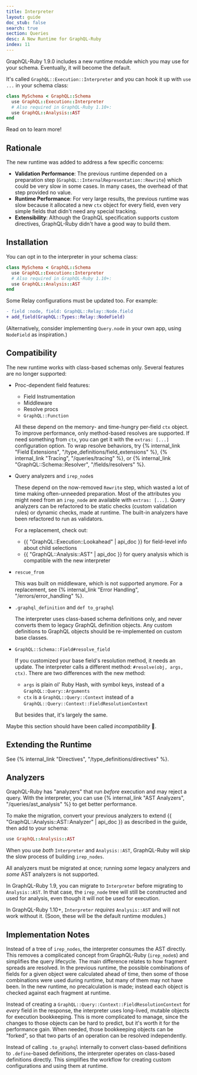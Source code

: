```yaml
---
title: Interpreter
layout: guide
doc_stub: false
search: true
section: Queries
desc: A New Runtime for GraphQL-Ruby
index: 11
---
```


GraphQL-Ruby 1.9.0 includes a new runtime module which you may use for your schema. Eventually, it will become the default.

It's called `GraphQL::Execution::Interpreter` and you can hook it up with `use ...` in your schema class:

```ruby
class MySchema < GraphQL::Schema
  use GraphQL::Execution::Interpreter
  # Also required in GraphQL-Ruby 1.10+:
  use GraphQL::Analysis::AST
end
```

Read on to learn more!

## Rationale

The new runtime was added to address a few specific concerns:

- __Validation Performance__: The previous runtime depended on a preparation step (`GraphQL::InternalRepresentation::Rewrite`) which could be very slow in some cases. In many cases, the overhead of that step provided no value.
- __Runtime Performance__: For very large results, the previous runtime was slow because it allocated a new `ctx` object for every field, even very simple fields that didn't need any special tracking.
- __Extensibility__: Although the GraphQL specification supports custom directives, GraphQL-Ruby didn't have a good way to build them.

## Installation

You can opt in to the interpreter in your schema class:

```ruby
class MySchema < GraphQL::Schema
  use GraphQL::Execution::Interpreter
  # Also required in GraphQL-Ruby 1.10+:
  use GraphQL::Analysis::AST
end
```

Some Relay configurations must be updated too. For example:

```diff
- field :node, field: GraphQL::Relay::Node.field
+ add_field(GraphQL::Types::Relay::NodeField)
```

(Alternatively, consider implementing `Query.node` in your own app, using `NodeField` as inspiration.)

## Compatibility

The new runtime works with class-based schemas only. Several features are no longer supported:

- Proc-dependent field features:

  - Field Instrumentation
  - Middleware
  - Resolve procs
  - `GraphQL::Function`

  All these depend on the memory- and time-hungry per-field `ctx` object. To improve performance, only method-based resolves are supported. If need something from `ctx`, you can get it with the `extras: [...]` configuration option. To wrap resolve behaviors, try {% internal_link "Field Extensions", "/type_definitions/field_extensions" %}, {% internal_link "Tracing", "/queries/tracing" %}, or {% internal_link "GraphQL::Schema::Resolver", "/fields/resolvers" %}.

- Query analyzers and `irep_node`s

  These depend on the now-removed `Rewrite` step, which wasted a lot of time making often-unneeded preparation. Most of the attributes you might need from an `irep_node` are available with `extras: [...]`. Query analyzers can be refactored to be static checks (custom validation rules) or dynamic checks, made at runtime. The built-in analyzers have been refactored to run as validators.

  For a replacement, check out:

  - {{ "GraphQL::Execution::Lookahead" | api_doc }} for field-level info about child selections
  - {{ "GraphQL::Analysis::AST" | api_doc }} for query analysis which is compatible with the new interpreter

- `rescue_from`

  This was built on middleware, which is not supported anymore. For a replacement, see {% internal_link "Error Handling", "/errors/error_handling" %}.

- `.graphql_definition` and `def to_graphql`

  The interpreter uses class-based schema definitions only, and never converts them to legacy GraphQL definition objects. Any custom definitions to GraphQL objects should be re-implemented on custom base classes.

- `GraphQL::Schema::Field#resolve_field`

  If you customized your base field's resolution method, it needs an update. The interpreter calls a different method: `#resolve(obj, args, ctx)`. There are two differences with the new method:

  - `args` is plain ol' Ruby Hash, with symbol keys, instead of a `GraphQL::Query::Arguments`
  - `ctx` is a `GraphQL::Query::Context` instead of a `GraphQL::Query::Context::FieldResolutionContext`

  But besides that, it's largely the same.

Maybe this section should have been called _incompatibility_ 🤔.

## Extending the Runtime

See {% internal_link "Directives", "/type_definitions/directives" %}.

## Analyzers

GraphQL-Ruby has "analyzers" that run _before_ execution and may reject a query. With the interpreter, you can use {% internal_link "AST Analyzers", "/queries/ast_analysis" %} to get better performance.

To make the migration, convert your previous analyzers to extend {{ "GraphQL::Analysis::AST::Analyzer" | api_doc }} as described in the guide, then add to your schema:

```ruby
use GraphQL::Analysis::AST
```

When you use _both_ `Interpreter` and `Analysis::AST`, GraphQL-Ruby will skip the slow process of building `irep_nodes`.

All analyzers must be migrated at once; running _some_ legacy analyzers and _some_ AST analyzers is not supported.


In GraphQL-Ruby 1.9, you can migrate to `Interpreter` before migrating to `Analysis::AST`. In that case, the `irep_node` tree will still be constructed and used for analysis, even though it will not be used for execution.

In GraphQL-Ruby 1.10+, `Interpreter` _requires_ `Analysis::AST` and will not work without it. (Soon, these will be the default runtime modules.)

## Implementation Notes

Instead of a tree of `irep_nodes`, the interpreter consumes the AST directly. This removes a complicated concept from GraphQL-Ruby (`irep_node`s) and simplifies the query lifecycle. The main difference relates to how fragment spreads are resolved. In the previous runtime, the possible combinations of fields for a given object were calculated ahead of time, then some of those combinations were used during runtime, but many of them may not have been. In the new runtime, no precalculation is made; instead each object is checked against each fragment at runtime.

Instead of creating a `GraphQL::Query::Context::FieldResolutionContext` for _every_ field in the response, the interpreter uses long-lived, mutable objects for execution bookkeeping. This is more complicated to manage, since the changes to those objects can be hard to predict, but it's worth it for the performance gain. When needed, those bookkeeping objects can be "forked", so that two parts of an operation can be resolved independently.

Instead of calling `.to_graphql` internally to convert class-based definitions to `.define`-based definitions, the interpreter operates on class-based definitions directly. This simplifies the workflow for creating custom configurations and using them at runtime.
